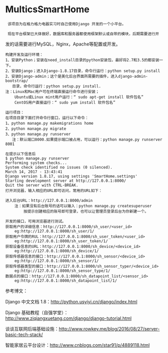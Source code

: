 # MulticsSmartHome

     该项目为在格力格力电器实习时自己使用Django 开发的一个小平台。

     现在平台框架已大体做好，数据库和服务器都使用框架默认或自带的模块，后期需要进行开
发的话需要进行MySQL，Nginx，Apache等配置或开发。

    构建开发及运行环境：
    1、安装Python；安装在need_install目录的python安装包，最好将2.7和3.5的都安装一下。
    2、安装Django；进入Django-1.8.17目录，命令行运行：python setup.py install
    2、安装Django-admin；这个是美化后台界面所需要的插件，进入django-admin-bootstrap/
       目录，命令行运行：python setup.py install.
    注：Linux和Mac用户可在终端直接运行命令进行安装；
        Ubuntu或Linux mint用户运行：“ sudo apt-get install 软件包名”
        CentOS用户直接运行：“ sudo yum install 软件包名”

    运行项目：
    在项目目录下面打开命令行窗口，运行以下命令：
    1、python manage.py makemigrations home
    2、python manage.py migrate
    3、python manage.py runserver 
       注：默认端口8000.如果提示端口被占用，可以运行：python manage.py runserver 8001

    在提示以下信息后
    $ python manage.py runserver
    Performing system checks...
    System check identified no issues (0 silenced).
    March 14, 2017 - 13:43:41
    Django version 1.8.17, using settings 'SmartHome.settings'
    Starting development server at http://127.0.0.1:8000/
    Quit the server with CTRL-BREAK.    
    打开浏览器，输入相应的URL即可访问，常用的URL如下：

    进入后台URL：http://127.0.0.1:8000/admin
        注：如果没有后台账号的话可以输入：python manage.py createsuperuser
            按提示创建相应的账号即可登录，也可以让管理员登录后台为你新建一个。

    开发的接口，可用浏览器进行测试。
    获取用户的详细信息：http://127.0.0.1:8000/sh_user/<user_id>
        eg:http://127.0.0.1:8000/sh_user/1/
    获取用户令牌的RUL：http://127.0.0.1:8000/sh_user_token/<user_id>
        eg:http://127.0.0.1:8000/sh_user_token/1/
    获取设备信息的URL：http://127.0.0.1:8000/sh_device/<device_id>
        eg:http://127.0.0.1:8000/sh_device/1/
    获取传感器信息的接口：http://127.0.0.1:8000/sh_sensor/<device_id>
        eg:http://127.0.0.1:8000/sh_sensor/1/
    获取传感器类型的接口：http://127.0.0.1:8000/sh_sensor_typer/<device_id>
        eg:http://127.0.0.1:8000/sh_sensor_type/1/
    数据点的接口：http://127.0.0.1:8000/sh_datapoint_list/<sensor_id>
        eg:http://127.0.0.1:8000/sh_datapoint_list/1/


参考博文：		

Django 中文文档 1.8：http://python.usyiyi.cn/django/index.html		

Django 基础教程（自强学堂）：http://www.ziqiangxuetang.com/django/django-tutorial.html		

谈谈互联网后端基础设施：http://www.rowkey.me/blog/2016/08/27/server-basic-tech-stack/		

智能家居云平台设计：http://www.cnblogs.com/star91/p/4889118.html		

